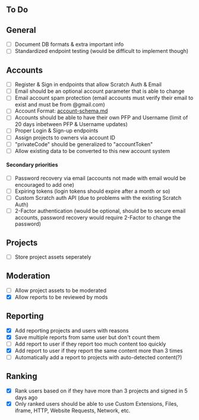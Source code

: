 ## To Do

## General
- [ ] Document DB formats & extra important info
- [ ] Standardized endpoint testing (would be difficult to implement though)

## Accounts
- [ ] Register & Sign in endpoints that allow Scratch Auth & Email
- [ ] Email should be an optional account parameter that is able to change
- [ ] Email account spam protection (email accounts must verify their email to exist and must be from @gmail.com)
- [ ] Account Format: [account-schema.md](./docs/account-schema.md)
- [ ] Accounts should be able to have their own PFP and Username (limit of 20 days inbetween PFP & Username updates)
- [ ] Proper Login & Sign-up endpoints
- [ ] Assign projects to owners via account ID
- [ ] "privateCode" should be generalized to "accountToken"
- [ ] Allow existing data to be converted to this new account system

#### Secondary priorities
- [ ] Password recovery via email (accounts not made with email would be encouraged to add one)
- [ ] Expiring tokens (login tokens should expire after a month or so)
- [ ] Custom Scratch auth API (due to problems with the existing Scratch Auth)
- [ ] 2-Factor authentication (would be optional, should be to secure email accounts, password recovery would require 2-Factor to change the password)

## Projects
- [ ] Store project assets seperately

## Moderation
- [ ] Allow project assets to be moderated
- [x] Allow reports to be reviewed by mods

## Reporting
- [x] Add reporting projects and users with reasons
- [x] Save multiple reports from same user but don't count them
- [ ] Add report to user if they report too much content too quickly
- [x] Add report to user if they report the same content more than 3 times
- [ ] Automatically add a report to projects with auto-detected content(?)

## Ranking
- [x] Rank users based on if they have more than 3 projects and signed in 5 days ago
- [x] Only ranked users should be able to use Custom Extensions, Files, iframe, HTTP, Website Requests, Network, etc.